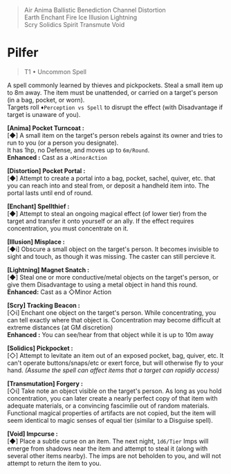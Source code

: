 
> Air Anima Ballistic Benediction Channel Distortion  
> Earth Enchant Fire Ice Illusion Lightning  
> Scry Solidics Spirit Transmute Void  

# Pilfer
> T1 • Uncommon Spell

A spell commonly learned by thieves and pickpockets. Steal a small item up to 8m away. The item must be unattended, or carried on a target's person (in a bag, pocket, or worn).  
Targets roll `♦Perception vs Spell` to disrupt the effect (with Disadvantage if target is unaware of you).  

**[Anima] Pocket Turncoat :**  
[◆] A small item on the target's person rebels against its owner and tries to run to you (or a person you designate).  
It has 1hp, no Defense, and moves up to `6m/Round`.  
**Enhanced :**
Cast as a `◇MinorAction`

**[Distortion] Pocket Portal :**  
[◆] Attempt to create a portal into a bag, pocket, sachel, quiver, etc. that you can reach into and steal from, or deposit a handheld item into. The portal lasts until end of round.

**[Enchant] Spellthief :**  
[◆] Attempt to steal an ongoing magical effect (of lower tier) from the target and transfer it onto yourself or an ally. If the effect requires concentration, you must concentrate on it.

**[Illusion] Misplace :**  
[◆i] Obscure a small object on the target's person. It becomes invisible to sight and touch, as though it was missing. The caster can still percieve it.  

**[Lightning] Magnet Snatch :**  
[◆] Steal one or more conductive/metal objects on the target's person, or give them Disadvantage to using a metal object in hand this round.  
**Enhanced:**
Cast as a ◇Minor Action

**[Scry] Tracking Beacon :**  
[◇i] Enchant one object on the target's person. While concentrating, you can tell exactly where that object is. Concentration may become difficult at extreme distances (at GM discretion)  
**Enhanced :**
You can see/hear from that object while it is up to 10m away

**[Solidics] Pickpocket :**  
[◇] Attempt to levitate an item out of an exposed pocket, bag, quiver, etc. It can't operate buttons/snaps/etc or exert force, but will otherwise fly to your hand. *(Assume the spell can affect items that a target can rapidly access)*

**[Transmutation] Forgery :**  
[◇i] Take note an object visible on the target's person. As long as you hold concentration, you can later create a nearly perfect copy of that item with adequate materials, or a convincing fascimilie out of random materials.  
Functional magical properties of artifacts are not copied, but the item will seem identical to magic senses of equal tier (similar to a Disguise spell).

**[Void] Impcurse :**  
[◆] Place a subtle curse on an item. The next night, `1d6/Tier` Imps will emerge from shadows near the item and attempt to steal it (along with several other items nearby). The imps are not beholden to you, and will not attempt to return the item to you.
